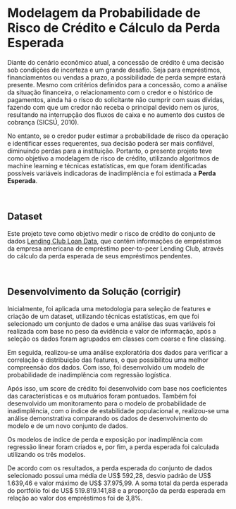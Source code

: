 # Modelagem da Probabilidade de Risco de Crédito e Cálculo da Perda Esperada

Diante do cenário econômico atual, a concessão de crédito é uma decisão sob condições de incerteza e um grande desafio. Seja para empréstimos, financiamentos ou vendas a prazo, a possibilidade de perda sempre estará presente. Mesmo com critérios definidos para a concessão, como a análise da situação financeira, o relacionamento com o credor e o histórico de pagamentos, ainda há o risco do solicitante não cumprir com suas dívidas, fazendo com que um credor não receba o principal devido nem os juros, resultando na interrupção dos fluxos de caixa e no aumento dos custos de cobrança (SICSÚ, 2010).

No entanto, se o credor puder estimar a probabilidade de risco da operação e identificar esses requerentes, sua decisão poderá ser mais confiável, diminuindo perdas para a instituição. Portanto, o presente projeto teve como objetivo a modelagem de risco de crédito, utilizando algoritmos de machine learning e técnicas estatísticas, em que foram identificadas possíveis variáveis indicadoras de inadimplência e foi estimada a **Perda Esperada**.

<br>

## Dataset

Este projeto teve como objetivo medir o risco de crédito do conjunto de dados [Lending Club Loan Data](https://www.kaggle.com/datasets/ethon0426/lending-club-20072020q1), que contém informações de empréstimos da empresa americana de empréstimo peer-to-peer Lending Club, através do cálculo da perda esperada de seus empréstimos pendentes.

<br>

## Desenvolvimento da Solução (corrigir)

Inicialmente, foi aplicada uma metodologia para seleção de features e criação de um dataset, utilizando técnicas estatísticas, em que foi selecionado um conjunto de dados e uma análise das suas variáveis foi realizada com base no peso da evidência e valor de informação, após a seleção os dados foram agrupados em classes com coarse e fine classing.

Em seguida, realizou-se uma análise exploratória dos dados para verificar a correlação e distribuição das features, o que possibilitou uma melhor compreensão dos dados. Com isso, foi desenvolvido um modelo de probabilidade de inadimplência com regressão logística.

Após isso, um score de crédito foi desenvolvido com base nos coeficientes das características e os mutuários foram pontuados. Também foi desenvolvido um monitoramento para o modelo de probabilidade de inadimplência, com o índice de estabilidade populacional e, realizou-se uma análise demonstrativa comparando os dados de desenvolvimento do modelo e de um novo conjunto de dados.

Os modelos de índice de perda e exposição por inadimplência com regressão linear foram criados e, por fim, a perda esperada foi calculada utilizando os três modelos.

De acordo com os resultados, a perda esperada do conjunto de dados selecionado possui uma média de US\$ 592,28, desvio padrão de US\$ 1.639,46 e valor máximo de US\$ 37.975,99. A soma total da perda esperada do portfólio foi de US\$ 519.819.141,88 e a proporção da perda esperada em relação ao valor dos empréstimos foi de 3,8%.
